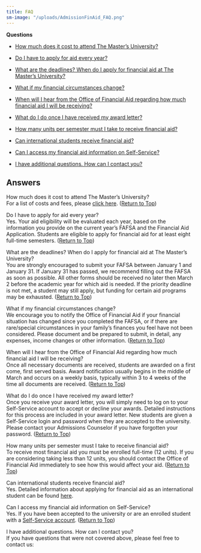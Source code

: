 ```yaml
---
title: FAQ
sm-image: "/uploads/AdmissionFinAid_FAQ.png"
---
```


**Questions**

* [How much does it cost to attend The Master’s University?](#Q1)

* [Do I have to apply for aid every year?](#Q2)

* [What are the deadlines? When do I apply for financial aid at The Master’s University?](#Q3)

* [What if my financial circumstances change?](#Q4)

* [When will I hear from the Office of Financial Aid regarding how much financial aid I will be receiving?](#Q5)

* [What do I do once I have received my award letter?](#Q6)

* [How many units per semester must I take to receive financial aid?](#Q7)

* [Can international students receive financial aid?](#Q8)

* [Can I access my financial aid information on Self-Service?](#Q9)

* [I have additional questions. How can I contact you?](#Q10)

## Answers

How much does it cost to attend The Master’s University?\
For a list of costs and fees, please [click here](http://www.masters.edu/financial-aid/total-cost-calculator/ "tuitionandfees"). ([Return to Top](http://www.masters.edu/financial-aid/faq/#questions_top))

Do I have to apply for aid every year?\
Yes. Your aid eligibility will be evaluated each year, based on the information you provide on the current year’s FAFSA and the Financial Aid Application. Students are eligible to apply for financial aid for at least eight full-time semesters. ([Return to Top](http://www.masters.edu/financial-aid/faq/#questions_top))

What are the deadlines? When do I apply for financial aid at The Master’s University?\
You are strongly encouraged to submit your FAFSA between January 1 and January 31. If January 31 has passed, we recommend filling out the FAFSA as soon as possible. All other forms should be received no later then March 2 before the academic year for which aid is needed. If the priority deadline is not met, a student may still apply, but funding for certain aid programs may be exhausted. ([Return to Top](http://www.masters.edu/financial-aid/faq/#questions_top))

What if my financial circumstances change?\
We encourage you to notify the Office of Financial Aid if your financial situation has changed since you completed the FAFSA, or if there are rare/special circumstances in your family’s finances you feel have not been considered. Please document and be prepared to submit, in detail, any expenses, income changes or other information. ([Return to Top](http://www.masters.edu/financial-aid/faq/#questions_top))

When will I hear from the Office of Financial Aid regarding how much financial aid I will be receiving?\
Once all necessary documents are received, students are awarded on a first come, first served basis. Award notification usually begins in the middle of March and occurs on a weekly basis, typically within 3 to 4 weeks of the time all documents are received. ([Return to Top](http://www.masters.edu/financial-aid/faq/#questions_top))

What do I do once I have received my award letter?\
Once you receive your award letter, you will simply need to log on to your Self-Service account to accept or decline your awards. Detailed instructions for this process are included in your award letter. New students are given a Self-Service login and password when they are accepted to the university. Please contact your Admissions Counselor if you have forgotten your password. ([Return to Top](http://www.masters.edu/financial-aid/faq/#questions_top))

How many units per semester must I take to receive financial aid?\
To receive most financial aid you must be enrolled full-time (12 units). If you are considering taking less than 12 units, you should contact the Office of Financial Aid immediately to see how this would affect your aid. ([Return to Top](http://www.masters.edu/financial-aid/faq/#questions_top))

Can international students receive financial aid?\
Yes. Detailed information about applying for financial aid as an international student can be found [here](http://www.masters.edu/financial-aid/faq/# "Aid").

Can I access my financial aid information on Self-Service?\
Yes. If you have been accepted to the university or are an enrolled student with a [Self-Service account](https://portal.masters.edu/SelfService/Home.aspx). ([Return to Top](http://www.masters.edu/financial-aid/faq/#questions_top))

I have additional questions. How can I contact you?\
If you have questions that were not covered above, please feel free to contact us: